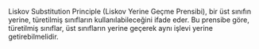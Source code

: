 Liskov Substitution Principle (Liskov Yerine Geçme Prensibi), 
bir üst sınıfın yerine, türetilmiş sınıfların kullanılabileceğini ifade eder. 
Bu prensibe göre, türetilmiş sınıflar, üst sınıfların yerine geçerek aynı işlevi yerine getirebilmelidir.